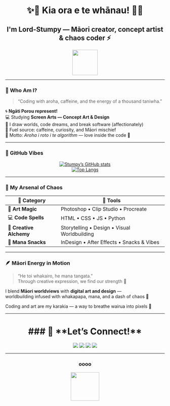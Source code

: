 <!-- 🌺💫 LORD-STUMPY README: chaos, aroha, and code 💫🌺 -->

<h1 align="center">
✨💖 Kia ora e te whānau! 💖✨  
</h1>

<h2 align="center">
I'm <b>Lord-Stumpy</b> — Māori creator, concept artist & chaos coder ⚡  
</h2>

<p align="center">
<img src="https://media.tenor.com/Z8z5H0Yx1GAAAAAd/rainbow-cat.gif" width="80" />
</p>

---

### 🌈 **Who Am I?**
> “Coding with aroha, caffeine, and the energy of a thousand taniwha.”

🌀 **Ngāti Porou represent!**  
💻 Studying **Screen Arts — Concept Art & Design**  
🎨 I draw worlds, code dreams, and break software (affectionately)  
🍵 Fuel source: caffeine, curiosity, and Māori mischief  
💫 Motto: *Aroha i roto i te algorithm* — love inside the code 💖  

---

### 🌸 **GitHub Vibes**
<div align="center">

[![Stumpy’s GitHub stats](https://github-readme-stats.vercel.app/api?username=Lord-Stumpy&show_icons=true&theme=tokyonight&title_color=ff9ff3&icon_color=f368e0&bg_color=000000&hide_border=true)](https://github.com/Lord-Stumpy)  
[![Top Langs](https://github-readme-stats.vercel.app/api/top-langs/?username=Lord-Stumpy&layout=compact&theme=tokyonight&title_color=ff9ff3&bg_color=000000&hide_border=true)](https://github.com/Lord-Stumpy)

</div>

---

### 💅 **My Arsenal of Chaos**

| 🌟 Category | 💼 Tools |
|--------------|----------|
| 🎨 **Art Magic** | Photoshop • Clip Studio • Procreate |
| 💻 **Code Spells** | HTML • CSS • JS • Python |
| 🌌 **Creative Alchemy** | Storytelling • Design • Visual Worldbuilding |
| 🍪 **Mana Snacks** | InDesign • After Effects • Snacks & Vibes |

---

### 🪶 **Māori Energy in Motion**
> “He toi whakairo, he mana tangata.”  
> Through creative expression, we find our strength 🌺  

I blend **Māori worldviews** with **digital art and design** —  
worldbuilding infused with whakapapa, mana, and a dash of chaos 💫  

Coding and art are my karakia — a way to breathe wairua into pixels 🌊  

---
<h1 align="center">
### 💖 **Let’s Connect!**
</h1>

<p align="center">
<a href="https://github.com/Lord-Stumpy"><img src="https://img.shields.io/badge/GitHub-Lord--Stumpy-ff79c6?style=for-the-badge&logo=github" /></a>
<a href="#"><img src="https://img.shields.io/badge/Ngāti%20Porou%20Pride-💙🖤💙-ff9ff3?style=for-the-badge" /></a>
<a href="#"><img src="https://img.shields.io/badge/Caffeine-Powered☕-f368e0?style=for-the-badge" /></a>
<a href="#"><img src="https://img.shields.io/badge/Chaos-Certified🔥-8be9fd?style=for-the-badge" /></a>
</p>

---

<h3 align="center">
oooo
</h3>

<p align="center">
<img src="https://media.tenor.com/47ZyCKP2cFIAAAAi/cute.gif" width="90" />
</p>
